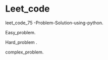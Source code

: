 # Leet_code
leet_code_75 -Problem-Solution-using-python.

Easy_problem.

Hard_problem .

complex_problem.


